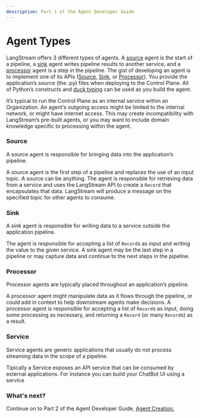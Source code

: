```yaml
---
description: Part 1 of the Agent Developer Guide
---
```


# Agent Types

LangStream offers 3 different types of agents. A [source](../custom-agents/python-source.md) agent is the start of a pipeline, a [sink](../custom-agents/python-sink.md) agent writes pipeline results to another service, and a [processor](../custom-agents/python-function.md) agent is a step in the pipeline. The gist of developing an agent is to implement one of its APIs ([Source](../custom-agents/python-source.md), [Sink](../custom-agents/python-sink.md), or [Processor](../custom-agents/python-function.md)). You provide the application’s source (the .py) files when deploying to the Control Plane. All of Python’s constructs and [duck typing](https://towardsdatascience.com/duck-typing-python-7aeac97e11f8) can be used as you build the agent.

It’s typical to run the Control Plane as an internal service within an Organization. An agent’s outgoing access might be limited to the internal network, or might have internet access. This may create incompatibility with LangStream’s pre-built agents, or you may want to include domain knowledge specific to processing within the agent.&#x20;

### Source

A source agent is responsible for bringing data into the application’s pipeline.&#x20;

A source agent is the first step of a pipeline and replaces the use of an input topic. A source can be anything. The agent is responsible for retrieving data from a service and uses the LangStream API to create a `Record` that encapsulates that data. LangStream will produce a message on the specified topic for other agents to consume.

### Sink

A sink agent is responsible for writing data to a service outside the application pipeline.&#x20;

The agent is responsible for accepting a list of `Record`s as input and writing the value to the given service. A sink agent may be the last step in a pipeline or may capture data and continue to the next steps in the pipeline.

### Processor

Processor agents are typically placed throughout an application’s pipeline.&#x20;

A processor agent might manipulate data as it flows through the pipeline, or could add in context to help downstream agents make decisions. A processor agent is responsible for accepting a list of `Record`s as input, doing some processing as necessary, and returning a `Record` (or many `Record`s) as a result.

### Service

Service agents are generic applications that usually do not process streaming data in the scope of a pipeline.&#x20;

Tipically a Service exposes an API service that can be consumed by external applications. For instance you can build your ChatBot UI using a service&#x20;

### What's next?

Continue on to Part 2 of the Agent Developer Guide, [Agent Creation.](broken-reference)
